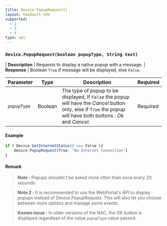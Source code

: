 ```yaml
---
title: Device.PopupRequest()
layout: headunit-sdk
supported:
  - 2
  - 3
  - 4
type: api
---
```


### `Device.PopupRequest(boolean popupType, String text)`

| **Description** | Requests to display a native popup with a message.
| **Response** | *Boolean*  `True` if message will be displayed, else `False`.

Parameter | Type | Description | Required
----|----|----|----
`popupType` | Boolean | The type of popup to be displayed,  If `False` the popup will have the *Cancel* button only, else if `True` the popup will have both buttons : *Ok* and *Cancel*. | Required

#### Example

```javascript
if ( Device.GetInternetStatus() === False ){
	Device.PopupRequest(True, "No Internet Connection")
}
```

#### Remark

>**Note :** Popups shouldn't be asked more often than once every 20 seconds.

>**Note 2 :** It is recommended to use the WebPortal's API to display popups instead of Device.PopupRequest. This will also let you choose between more options and manage some events.

>**Known issue :** In older versions of the NAC, the OK button is displayed regardless of the value `popupType` value passed.